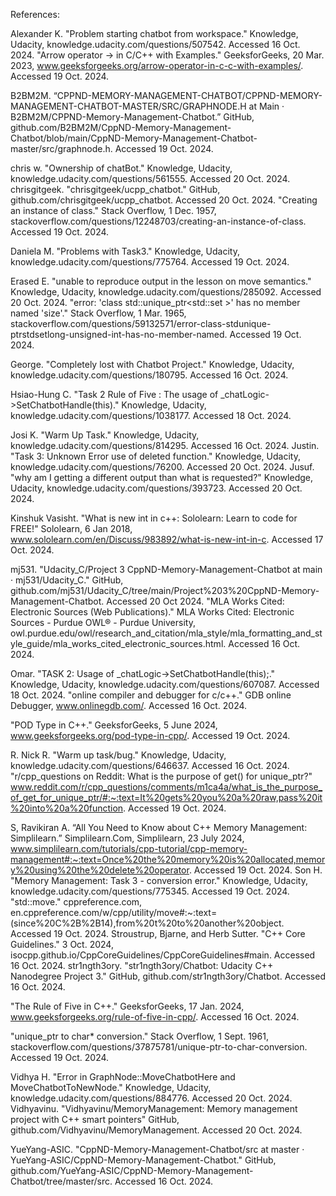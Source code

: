 References:

Alexander K. "Problem starting chatbot from workspace." Knowledge, Udacity, knowledge.udacity.com/questions/507542. Accessed 16 Oct. 2024.
"Arrow operator -> in C/C++ with Examples." GeeksforGeeks, 20 Mar. 2023, www.geeksforgeeks.org/arrow-operator-in-c-c-with-examples/. Accessed 19 Oct. 2024.

B2BM2M. “CPPND-MEMORY-MANAGEMENT-CHATBOT/CPPND-MEMORY-MANAGEMENT-CHATBOT-MASTER/SRC/GRAPHNODE.H at Main · B2BM2M/CPPND-Memory-Management-Chatbot.” GitHub, github.com/B2BM2M/CppND-Memory-Management-Chatbot/blob/main/CppND-Memory-Management-Chatbot-master/src/graphnode.h. Accessed 19 Oct. 2024.

chris w. "Ownership of chatBot." Knowledge, Udacity, knowledge.udacity.com/questions/561555. Accessed 20 Oct. 2024.
chrisgitgeek. "chrisgitgeek/ucpp_chatbot." GitHub, github.com/chrisgitgeek/ucpp_chatbot. Accessed 20 Oct. 2024.
"Creating an instance of class." Stack Overflow, 1 Dec. 1957, stackoverflow.com/questions/12248703/creating-an-instance-of-class. Accessed 19 Oct. 2024.

Daniela M. "Problems with Task3." Knowledge, Udacity, knowledge.udacity.com/questions/775764. Accessed 19 Oct. 2024.

Erased E. "unable to reproduce output in the lesson on move semantics." Knowledge, Udacity, knowledge.udacity.com/questions/285092. Accessed 20 Oct. 2024.
"error: 'class std::unique_ptr<std::set<long unsigned int> >' has no member named 'size'." Stack Overflow, 1 Mar. 1965, stackoverflow.com/questions/59132571/error-class-stdunique-ptrstdsetlong-unsigned-int-has-no-member-named. Accessed 19 Oct. 2024.

George. "Completely lost with Chatbot Project." Knowledge, Udacity, knowledge.udacity.com/questions/180795. Accessed 16 Oct. 2024.

Hsiao-Hung C. "Task 2 Rule of Five : The usage of _chatLogic->SetChatbotHandle(this)." Knowledge, Udacity, knowledge.udacity.com/questions/1038177. Accessed 18 Oct. 2024.

Josi K. "Warm Up Task." Knowledge, Udacity, knowledge.udacity.com/questions/814295. Accessed 16 Oct. 2024.
Justin. "Task 3: Unknown Error use of deleted function." Knowledge, Udacity, knowledge.udacity.com/questions/76200. Accessed 20 Oct. 2024.
Jusuf. "why am I getting a different output than what is requested?" Knowledge, Udacity, knowledge.udacity.com/questions/393723. Accessed 20 Oct. 2024.

Kinshuk Vasisht. "What is new int in c++: Sololearn: Learn to code for FREE!" Sololearn, 6 Jan 2018, www.sololearn.com/en/Discuss/983892/what-is-new-int-in-c. Accessed 17 Oct. 2024.

mj531. "Udacity_C/Project 3 CppND-Memory-Management-Chatbot at main · mj531/Udacity_C." GitHub, github.com/mj531/Udacity_C/tree/main/Project%203%20CppND-Memory-Management-Chatbot. Accessed 20 Oct 2024.
"MLA Works Cited: Electronic Sources (Web Publications)." MLA Works Cited: Electronic Sources - Purdue OWL® - Purdue University, 
      owl.purdue.edu/owl/research_and_citation/mla_style/mla_formatting_and_style_guide/mla_works_cited_electronic_sources.html. Accessed 16 Oct. 2024.

Omar. "TASK 2: Usage of _chatLogic->SetChatbotHandle(this);." Knowledge, Udacity, knowledge.udacity.com/questions/607087. Accessed 18 Oct. 2024.
"online compiler and debugger for c/c++." GDB online Debugger, www.onlinegdb.com/. Accessed 16 Oct. 2024.

"POD Type in C++." GeeksforGeeks, 5 June 2024, www.geeksforgeeks.org/pod-type-in-cpp/. Accessed 19 Oct. 2024.

R. Nick R. "Warm up task/bug." Knowledge, Udacity, knowledge.udacity.com/questions/646637. Accessed 16 Oct. 2024.
"r/cpp_questions on Reddit: What is the purpose of get() for unique_ptr?" www.reddit.com/r/cpp_questions/comments/m1ca4a/what_is_the_purpose_of_get_for_unique_ptr/#:~:text=It%20gets%20you%20a%20raw,pass%20it%20into%20a%20function. Accessed 19 Oct. 2024.

S, Ravikiran A. “All You Need to Know about C++ Memory Management: Simplilearn.” Simplilearn.Com, Simplilearn, 23 July 2024, www.simplilearn.com/tutorials/cpp-tutorial/cpp-memory-management#:~:text=Once%20the%20memory%20is%20allocated,memory%20using%20the%20delete%20operator. Accessed 19 Oct. 2024.
Son H. "Memory Management: Task 3 - conversion error." Knowledge, Udacity, knowledge.udacity.com/questions/775345. Accessed 19 Oct. 2024.
"std::move." cppreference.com, en.cppreference.com/w/cpp/utility/move#:~:text=(since%20C%2B%2B14),from%20t%20to%20another%20object. Accessed 19 Oct. 2024.
Stroustrup, Bjarne, and Herb Sutter. "C++ Core Guidelines." 3 Oct. 2024, isocpp.github.io/CppCoreGuidelines/CppCoreGuidelines#main. Accessed 16 Oct. 2024.
str1ngth3ory. "str1ngth3ory/Chatbot: Udacity C++ Nanodegree Project 3." GitHub, github.com/str1ngth3ory/Chatbot. Accessed 16 Oct. 2024.

"The Rule of Five in C++." GeeksforGeeks, 17 Jan. 2024, www.geeksforgeeks.org/rule-of-five-in-cpp/. Accessed 16 Oct. 2024.

"unique_ptr to char* conversion." Stack Overflow, 1 Sept. 1961, stackoverflow.com/questions/37875781/unique-ptr-to-char-conversion. Accessed 19 Oct. 2024.

Vidhya H. "Error in GraphNode::MoveChatbotHere and MoveChatbotToNewNode." Knowledge, Udacity, knowledge.udacity.com/questions/884776. Accessed 20 Oct. 2024.
Vidhyavinu. "Vidhyavinu/MemoryManagement: Memory management project with C++ smart pointers" GitHub, github.com/Vidhyavinu/MemoryManagement. Accessed 20 Oct. 2024.

YueYang-ASIC. "CppND-Memory-Management-Chatbot/src at master · YueYang-ASIC/CppND-Memory-Management-Chatbot." GitHub, github.com/YueYang-ASIC/CppND-Memory-Management-Chatbot/tree/master/src. Accessed 16 Oct. 2024.

